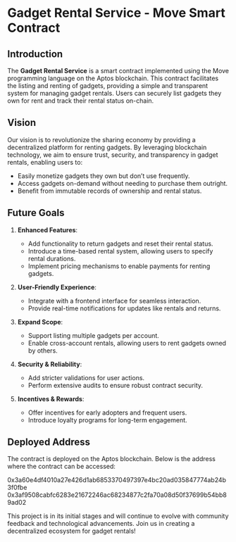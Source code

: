 # Gadget Rental Service - Move Smart Contract

## Introduction

The **Gadget Rental Service** is a smart contract implemented using the Move programming language on the Aptos blockchain. This contract facilitates the listing and renting of gadgets, providing a simple and transparent system for managing gadget rentals. Users can securely list gadgets they own for rent and track their rental status on-chain.

## Vision

Our vision is to revolutionize the sharing economy by providing a decentralized platform for renting gadgets. By leveraging blockchain technology, we aim to ensure trust, security, and transparency in gadget rentals, enabling users to:
- Easily monetize gadgets they own but don’t use frequently.
- Access gadgets on-demand without needing to purchase them outright.
- Benefit from immutable records of ownership and rental status.

## Future Goals

1. **Enhanced Features**:
   - Add functionality to return gadgets and reset their rental status.
   - Introduce a time-based rental system, allowing users to specify rental durations.
   - Implement pricing mechanisms to enable payments for renting gadgets.

2. **User-Friendly Experience**:
   - Integrate with a frontend interface for seamless interaction.
   - Provide real-time notifications for updates like rentals and returns.

3. **Expand Scope**:
   - Support listing multiple gadgets per account.
   - Enable cross-account rentals, allowing users to rent gadgets owned by others.

4. **Security & Reliability**:
   - Add stricter validations for user actions.
   - Perform extensive audits to ensure robust contract security.

5. **Incentives & Rewards**:
   - Offer incentives for early adopters and frequent users.
   - Introduce loyalty programs for long-term engagement.

## Deployed Address

The contract is deployed on the Aptos blockchain. Below is the address where the contract can be accessed:

0x3a60e4df4010a27e426d1ab6853370497397e4bc20ad035847774ab24b3f0fbe
0x3af9508cabfc6283e21672246ac68234877c2fa70a08d50f37699b54bb89ad02

This project is in its initial stages and will continue to evolve with community feedback and technological advancements. Join us in creating a decentralized ecosystem for gadget rentals!
